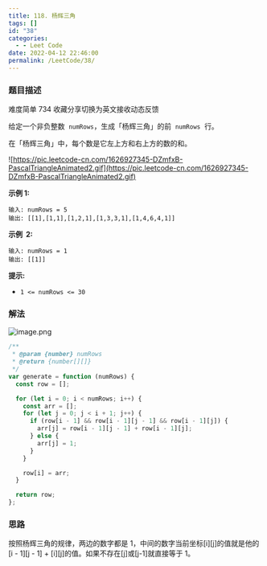 ```yaml
---
title: 118. 杨辉三角
tags: []
id: "38"
categories:
  - - Leet Code
date: 2022-04-12 22:46:00
permalink: /LeetCode/38/
---
```


### 题目描述

难度简单 734 收藏分享切换为英文接收动态反馈

给定一个非负整数  `numRows`，生成「杨辉三角」的前  `numRows`  行。

在「杨辉三角」中，每个数是它左上方和右上方的数的和。

![https://pic.leetcode-cn.com/1626927345-DZmfxB-PascalTriangleAnimated2.gif](https://pic.leetcode-cn.com/1626927345-DZmfxB-PascalTriangleAnimated2.gif)

<!--more-->

**示例 1:**

```
输入: numRows = 5
输出: [[1],[1,1],[1,2,1],[1,3,3,1],[1,4,6,4,1]]

```

**示例  2:**

```
输入: numRows = 1
输出: [[1]]

```

**提示:**

- `1 <= numRows <= 30`

### 解法

![image.png](https://s2.loli.net/2022/04/13/9birjnJUahM21C5.png)

```jsx
/**
 * @param {number} numRows
 * @return {number[][]}
 */
var generate = function (numRows) {
  const row = [];

  for (let i = 0; i < numRows; i++) {
    const arr = [];
    for (let j = 0; j < i + 1; j++) {
      if (row[i - 1] && row[i - 1][j - 1] && row[i - 1][j]) {
        arr[j] = row[i - 1][j - 1] + row[i - 1][j];
      } else {
        arr[j] = 1;
      }
    }

    row[i] = arr;
  }

  return row;
};
```

### 思路

按照杨辉三角的规律，两边的数字都是 1，中间的数字当前坐标[i][j]的值就是他的[i - 1][j - 1] + [i][j]的值。如果不存在[j]或[j-1]就直接等于 1。
